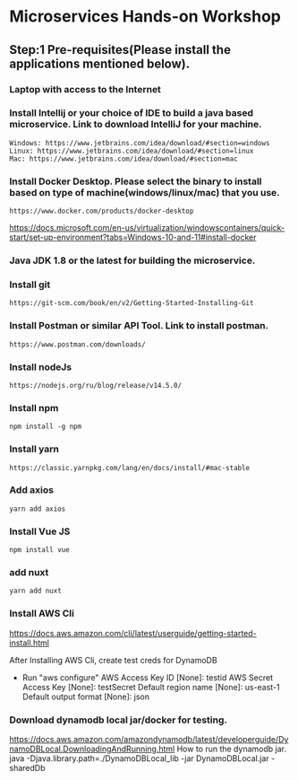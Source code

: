 # Microservices Hands-on Workshop

## Step:1 Pre-requisites(Please install the applications mentioned below).
### Laptop with access to the Internet
### Install Intellij or your choice of IDE to build a java based microservice. Link to download IntelliJ for your machine.
    Windows: https://www.jetbrains.com/idea/download/#section=windows
    Linux: https://www.jetbrains.com/idea/download/#section=linux
    Mac: https://www.jetbrains.com/idea/download/#section=mac
### Install Docker Desktop. Please select the binary to install based on type of machine(windows/linux/mac) that you use.
    https://www.docker.com/products/docker-desktop
https://docs.microsoft.com/en-us/virtualization/windowscontainers/quick-start/set-up-environment?tabs=Windows-10-and-11#install-docker
### Java JDK 1.8 or the latest for building the microservice.
### Install git 
    https://git-scm.com/book/en/v2/Getting-Started-Installing-Git
### Install Postman or similar API Tool. Link to install postman.
    https://www.postman.com/downloads/
### Install nodeJs
    https://nodejs.org/ru/blog/release/v14.5.0/
### Install npm 
    npm install -g npm
### Install yarn
    https://classic.yarnpkg.com/lang/en/docs/install/#mac-stable
### Add axios
    yarn add axios
### Install Vue JS
    npm install vue
### add nuxt    
    yarn add nuxt
### Install AWS Cli
https://docs.aws.amazon.com/cli/latest/userguide/getting-started-install.html

After Installing AWS Cli, create test creds for DynamoDB
  - Run "aws configure"
AWS Access Key ID [None]: testid
AWS Secret Access Key [None]: testSecret
Default region name [None]: us-east-1
Default output format [None]: json

### Download dynamodb local jar/docker for testing.
https://docs.aws.amazon.com/amazondynamodb/latest/developerguide/DynamoDBLocal.DownloadingAndRunning.html
How to run the dynamodb jar.
java -Djava.library.path=./DynamoDBLocal_lib -jar DynamoDBLocal.jar -sharedDb
